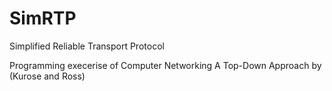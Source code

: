 # SimRTP
Simplified Reliable Transport Protocol

Programming execerise of Computer Networking A Top-Down Approach by (Kurose and Ross)
